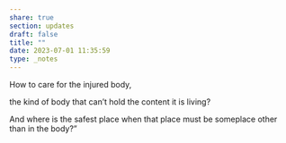 ```yaml
---
share: true
section: updates
draft: false
title: ""
date: 2023-07-01 11:35:59
type: _notes
---
```



How to care for the injured body,

the kind of body that can’t hold
the content it is living?

And where is the safest place when that place
must be someplace other than in the body?”
